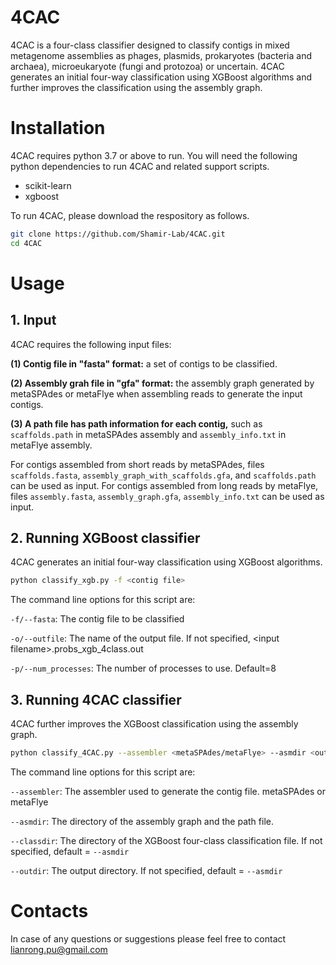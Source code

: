# 4CAC

4CAC is a four-class classifier designed to classify contigs in mixed metagenome assemblies as phages, plasmids, prokaryotes (bacteria and archaea), microeukaryote (fungi and protozoa) or uncertain. 4CAC generates an initial four-way classification using XGBoost algorithms and further improves the classification using the assembly graph.


# Installation

4CAC requires python 3.7 or above to run. You will need the following python dependencies to run 4CAC and related support scripts.

* scikit-learn
* xgboost

To run 4CAC, please download the respository as follows.
```sh
git clone https://github.com/Shamir-Lab/4CAC.git
cd 4CAC
```

# Usage

## 1. Input 

4CAC requires the following input files:

**(1) Contig file in "fasta" format:** a set of contigs to be classified. 

**(2) Assembly grah file in "gfa" format:** the assembly graph generated by metaSPAdes or metaFlye when assembling reads to generate the input contigs. 

**(3) A path file has path information for each contig,** such as `scaffolds.path` in metaSPAdes assembly and `assembly_info.txt` in metaFlye assembly.

For contigs assembled from short reads by metaSPAdes, files `scaffolds.fasta`, `assembly_graph_with_scaffolds.gfa`, and `scaffolds.path` can be used as input.
For contigs assembled from long reads by metaFlye, files `assembly.fasta`, `assembly_graph.gfa`, `assembly_info.txt` can be used as input.

## 2. Running XGBoost classifier

4CAC generates an initial four-way classification using XGBoost algorithms.

 ```sh
 python classify_xgb.py -f <contig file> 
 ``` 
 
The command line options for this script are:

`-f/--fasta`: The contig file to be classified

`-o/--outfile`: The name of the output file. If not specified, \<input filename>.probs_xgb_4class.out

`-p/--num_processes`: The number of processes to use. Default=8

## 3. Running 4CAC classifier

4CAC further improves the XGBoost classification using the assembly graph.

 ```sh
 python classify_4CAC.py --assembler <metaSPAdes/metaFlye> --asmdir <output directory of assembly graph and path file> 
  ``` 
  
The command line options for this script are:

`--assembler`: The assembler used to generate the contig file. metaSPAdes or metaFlye

`--asmdir`: The directory of the assembly graph and the path file. 

`--classdir`: The directory of the XGBoost four-class classification file. If not specified, default = `--asmdir`

`--outdir`: The output directory. If not specified, default = `--asmdir`



# Contacts

In case of any questions or suggestions please feel free to contact lianrong.pu@gmail.com
  
 
 
